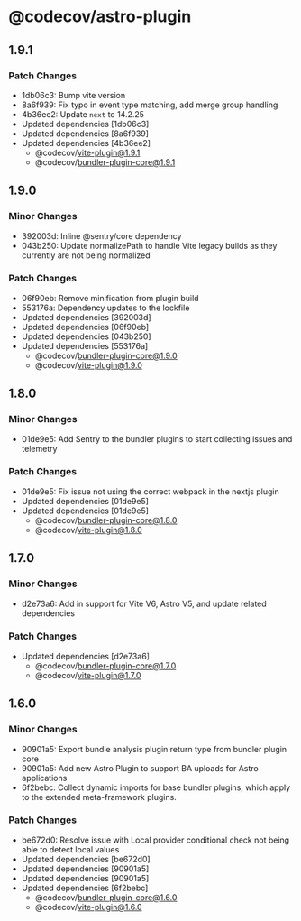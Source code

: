 # @codecov/astro-plugin

## 1.9.1

### Patch Changes

- 1db06c3: Bump vite version
- 8a6f939: Fix typo in event type matching, add merge group handling
- 4b36ee2: Update `next` to 14.2.25
- Updated dependencies [1db06c3]
- Updated dependencies [8a6f939]
- Updated dependencies [4b36ee2]
  - @codecov/vite-plugin@1.9.1
  - @codecov/bundler-plugin-core@1.9.1

## 1.9.0

### Minor Changes

- 392003d: Inline @sentry/core dependency
- 043b250: Update normalizePath to handle Vite legacy builds as they currently are not being normalized

### Patch Changes

- 06f90eb: Remove minification from plugin build
- 553176a: Dependency updates to the lockfile
- Updated dependencies [392003d]
- Updated dependencies [06f90eb]
- Updated dependencies [043b250]
- Updated dependencies [553176a]
  - @codecov/bundler-plugin-core@1.9.0
  - @codecov/vite-plugin@1.9.0

## 1.8.0

### Minor Changes

- 01de9e5: Add Sentry to the bundler plugins to start collecting issues and telemetry

### Patch Changes

- 01de9e5: Fix issue not using the correct webpack in the nextjs plugin
- Updated dependencies [01de9e5]
- Updated dependencies [01de9e5]
  - @codecov/bundler-plugin-core@1.8.0
  - @codecov/vite-plugin@1.8.0

## 1.7.0

### Minor Changes

- d2e73a6: Add in support for Vite V6, Astro V5, and update related dependencies

### Patch Changes

- Updated dependencies [d2e73a6]
  - @codecov/bundler-plugin-core@1.7.0
  - @codecov/vite-plugin@1.7.0

## 1.6.0

### Minor Changes

- 90901a5: Export bundle analysis plugin return type from bundler plugin core
- 90901a5: Add new Astro Plugin to support BA uploads for Astro applications
- 6f2bebc: Collect dynamic imports for base bundler plugins, which apply to the extended meta-framework plugins.

### Patch Changes

- be672d0: Resolve issue with Local provider conditional check not being able to detect local values
- Updated dependencies [be672d0]
- Updated dependencies [90901a5]
- Updated dependencies [90901a5]
- Updated dependencies [6f2bebc]
  - @codecov/bundler-plugin-core@1.6.0
  - @codecov/vite-plugin@1.6.0
